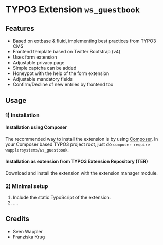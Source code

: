 # TYPO3 Extension ``ws_guestbook``

## Features

- Based on extbase & fluid, implementing best practices from TYPO3 CMS
- Frontend template based on Twitter Bootstrap (v4)
- Uses form extension
- Adjustable privacy page
- Simple captcha can be added
- Honeypot with the help of the form extension
- Adjustable mandatory fields
- Confirm/Decline of new entries by frontend too

## Usage


### 1) Installation

#### Installation using Composer

The recommended way to install the extension is by using [Composer][1]. In your Composer based TYPO3 project root, just do `composer require wapplersystems/ws_guestbook`.

#### Installation as extension from TYPO3 Extension Repository (TER)

Download and install the extension with the extension manager module.

### 2) Minimal setup

1) Include the static TypoScript of the extension.
2) ....

## Credits ##

* Sven Wappler
* Franziska Krug

[1]: https://getcomposer.org/
[2]: https://github.com/georgringer/news
